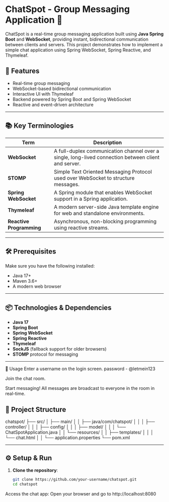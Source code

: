 # ChatSpot - Group Messaging Application 💬

ChatSpot is a real-time group messaging application built using **Java Spring Boot** and **WebSocket**, 
providing instant, bidirectional communication between clients and servers. 
This project demonstrates how to implement a simple chat application using Spring WebSocket, Spring Reactive, and Thymeleaf.

## 🚀 Features

- Real-time group messaging
- WebSocket-based bidirectional communication
- Interactive UI with Thymeleaf
- Backend powered by Spring Boot and Spring WebSocket
- Reactive and event-driven architecture

---

## 📚 Key Terminologies

| Term | Description |
|------|-------------|
| **WebSocket** | A full-duplex communication channel over a single, long-lived connection between client and server. |
| **STOMP** | Simple Text Oriented Messaging Protocol used over WebSocket to structure messages. |
| **Spring WebSocket** | A Spring module that enables WebSocket support in a Spring application. |
| **Thymeleaf** | A modern server-side Java template engine for web and standalone environments. |
| **Reactive Programming** | Asynchronous, non-blocking programming using reactive streams.

---

## 🛠️ Prerequisites

Make sure you have the following installed:

- Java 17+
- Maven 3.6+
- A modern web browser

---

## 📦 Technologies & Dependencies

- **Java 17**
- **Spring Boot**
- **Spring WebSocket**
- **Spring Reactive**
- **Thymeleaf**
- **SockJS** (fallback support for older browsers)
- **STOMP** protocol for messaging

---


🧪 Usage
Enter a username on the login screen.
password - @letmein123

Join the chat room.

Start messaging! All messages are broadcast to everyone in the room in real-time.



## 📁 Project Structure


chatspot/
├── src/
│ ├── main/
│ │ ├── java/com/chatspot/
│ │ │ ├── controller/
│ │ │ ├── config/
│ │ │ ├── model/
│ │ │ └── ChatSpotApplication.java
│ │ └── resources/
│ │ ├── templates/
│ │ │ └── chat.html
│ │ └── application.properties
└── pom.xml






---

## ⚙️ Setup & Run

1. **Clone the repository**:
   ```bash
   git clone https://github.com/your-username/chatspot.git
   cd chatspot
Access the chat app:
Open your browser and go to http://localhost:8080

